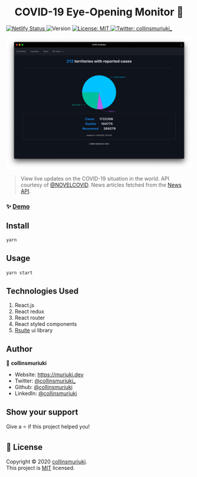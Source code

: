 <h1 align="center">COVID-19 Eye-Opening Monitor 🦠</h1>
<p>
  <a href="https://app.netlify.com/sites/covid19monitorapp/deploys" target="_blank">
    <img alt="Netlify Status" src="https://api.netlify.com/api/v1/badges/038a355b-106e-447d-8247-59f2adb15a68/deploy-status" />
  </a>
  <img alt="Version" src="https://img.shields.io/badge/version-0.1.0-blue.svg?cacheSeconds=2592000" />
  <a href="LICENSE" target="_blank">
    <img alt="License: MIT" src="https://img.shields.io/badge/License-MIT-yellow.svg" />
  </a>
  <a href="https://twitter.com/collinsmuriuki_" target="_blank">
    <img alt="Twitter: collinsmuriuki_" src="https://img.shields.io/twitter/follow/collinsmuriuki_.svg?style=social" />
  </a>
</p>

<img alt="Screenshot" src="src/assets/screenshot.png" />

> View live updates on the COVID-19 situation in the world. API courtesy of [@NOVELCOVID](https://github.com/NovelCOVID/API). News articles fetched from the [News API](https://newsapi.org/).

### ✨ [Demo](https://covid19monitorapp.netlify.com/)

## Install

```sh
yarn
```

## Usage

```sh
yarn start
```

## Technologies Used
1. React.js
2. React redux
3. React router
4. React styled components
5. [Rsuite](https://rsuitejs.com/en/) ui library

## Author

👤 **collinsmuriuki**

* Website: https://muriuki.dev
* Twitter: [@collinsmuriuki_](https://twitter.com/collinsmuriuki_)
* Github: [@collinsmuriuki](https://github.com/collinsmuriuki)
* LinkedIn: [@collinsmuriuki](https://linkedin.com/in/collinsmuriuki)

## Show your support

Give a ⭐️ if this project helped you!

## 📝 License

Copyright © 2020 [collinsmuriuki](https://github.com/collinsmuriuki).<br />
This project is [MIT](LICENSE) licensed.

